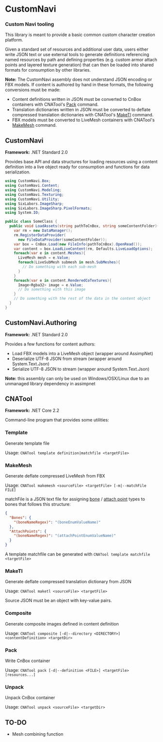 # CustomNavi
### Custom Navi tooling

This library is meant to provide a basic common custom character creation platform.

Given a standard set of resources and additional user data, users either write JSON text or use external tools to generate definitions referencing named resources by path and defining properties (e.g. custom armor attach points and layered texture generation) that can then be loaded into shared formats for consumption by other libraries.

**Note:** The CustomNavi assembly does not understand JSON encoding or FBX models. If content is authored by hand in these formats, the following conversions must be made:
* Content definitions written in JSON must be converted to CnBox containers with CNATool's [Pack](#Pack) command.
* Translation dictionaries written in JSON must be converted to deflate compressed translation dictionaries with CNATool's [MakeTl](#MakeTl) command.
* FBX models must be converted to LiveMesh containers with CNATool's [MakeMesh](#MakeMesh) command.

## CustomNavi

**Framework:** .NET Standard 2.0

Provides base API and data structures for loading resources using a content definition into a live object ready for consumption and functions for data serialization.

```csharp
using CustomNavi.Box;
using CustomNavi.Content;
using CustomNavi.Modeling;
using CustomNavi.Texturing;
using CustomNavi.Utility;
using SixLabors.ImageSharp;
using SixLabors.ImageSharp.PixelFormats;
using System.IO;

public class SomeClass {
  public void LoadAssets(string pathToCnBox, string someContentFolder){
    var rm = new DataManager();
    rm.RegisterDataProvider(
      new FileDataProvider(someContentFolder));
    var box = CnBox.Load(new FileInfo(pathToCnBox).OpenRead());
    var content = box.LoadLiveContent(rm, Defaults.LiveLoadOptions);
    foreach(var e in content.Meshes){
      LiveMesh mesh = e.Value;
      foreach(LiveSubMesh submesh in mesh.SubMeshes){
        // Do something with each sub-mesh
      }
    }
    foreach(var e in content.RenderedCoTextures){
      Image<Rgba32> image = e.Value;
      // Do something with this image
    }
    // Do something with the rest of the data in the content object
  }
}
```

## CustomNavi.Authoring

**Framework:** .NET Standard 2.0

Provides a few functions for content authors:
* Load FBX models into a LiveMesh object (wrapper around AssimpNet)
* Deserialize UTF-8 JSON from stream (wrapper around System.Text.Json)
* Serialize UTF-8 JSON to stream (wrapper around System.Text.Json)

**Note:** this assembly can only be used on Windows/OSX/Linux due to an unmanaged library dependency in assimpnet

## CNATool

**Framework:** .NET Core 2.2

Command-line program that provides some utilities:

### Template

Generate template file

Usage: `CNATool template definition|matchfile <targetFile>`

### MakeMesh

Generate deflate compressed LiveMesh from FBX

Usage: `CNATool makemesh <sourceFile> <targetFile> [-m|--matchFile FILE]`

matchFile is a JSON text file for assigning [bone](CustomNavi/Modeling/BoneType.cs) / [attach point](CustomNavi/Modeling/AttachPointType.cs) types to bones that follows this structure:

```json
{
  "Bones": {
    "(boneNameRegex)": "(boneEnumValueName)"
  },
  "AttachPoints": {
    "(boneNameRegex)": "(attachPointEnumValueName)"
  }
}
```
A template matchfile can be generated with `CNATool template matchfile <targetFile>`

### MakeTl

Generate deflate compressed translation dictionary from JSON

Usage: `CNATool maketl <sourceFile> <targetFile>`

Source JSON must be an object with key-value pairs.

### Composite

Generate composite images defined in content definition

Usage: `CNATool composite [-d|--directory <DIRECTORY>] <contentDefinition> <targetDir>`

### Pack

Write CnBox container

Usage: `CNATool pack [-d|--definition <FILE>] <targetFile> [resources...]`

### Unpack

Unpack CnBox container

Usage: `CNATool unpack <sourceFile> <targetDir>`

## TO-DO

* Mesh combining function
